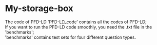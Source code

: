 # My-storage-box
The code of PFD-LD
'PFD-LD_code' contains all the codes of PFD-LD;  
If you want to run the PFD-LD code smoothly, you need the .txt file in the 'benchmarks';  
'benchmarks' contains test sets for four different question types.
